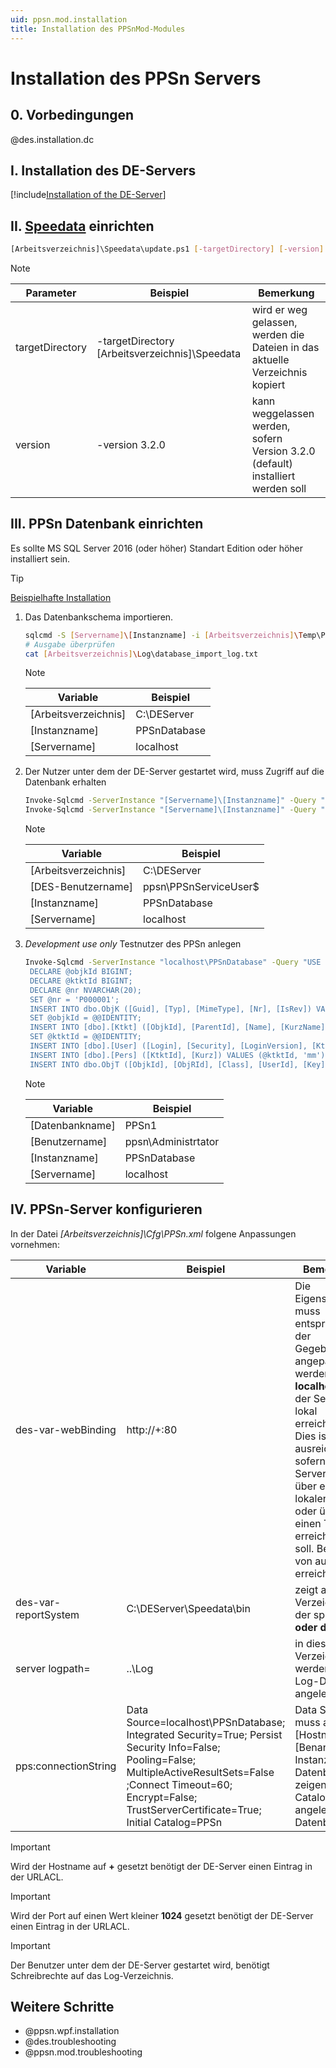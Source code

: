 ```yaml
---
uid: ppsn.mod.installation
title: Installation des PPSnMod-Modules
---
```


# Installation des PPSn Servers

## 0. Vorbedingungen

@des.installation.dc

## I. Installation des DE-Servers

[!include[Installation of the DE-Server](~/des/articles/usersmanual/des.installationforppsn.md)]

## II. [Speedata](https://www.speedata.de) einrichten

```bash
[Arbeitsverzeichnis]\Speedata\update.ps1 [-targetDirectory] [-version]
```

> [!NOTE]
> | Parameter | Beispiel | Bemerkung |
> | --- | --- | --- |
> | targetDirectory | -targetDirectory [Arbeitsverzeichnis]\Speedata | wird er weg gelassen, werden die Dateien in das aktuelle Verzeichnis kopiert |
> | version | -version 3.2.0 | kann weggelassen werden, sofern Version 3.2.0 (default) installiert werden soll |

## III. PPSn Datenbank einrichten

Es sollte MS SQL Server 2016 (oder höher) Standart Edition oder höher installiert sein.

> [!TIP]
> [Beispielhafte Installation](<xref:des.installation.dc#einrichtung-des-mssql-servers-2016>)

1. Das Datenbankschema importieren.
   ```bash
   sqlcmd -S [Servername]\[Instanzname] -i [Arbeitsverzeichnis]\Temp\PPSnMaster.publish.sql -o [Arbeitsverzeichnis]\Log\database_import_log.txt
   # Ausgabe überprüfen
   cat [Arbeitsverzeichnis]\Log\database_import_log.txt
   ```

   > [!NOTE]
   > | Variable | Beispiel |
   > | --- | --- |
   > | [Arbeitsverzeichnis] | C:\DEServer |
   > | [Instanzname] | PPSnDatabase |
   > | [Servername] | localhost |

1. Der Nutzer unter dem der DE-Server gestartet wird, muss Zugriff auf die Datenbank erhalten
   ```bash
   Invoke-Sqlcmd -ServerInstance "[Servername]\[Instanzname]" -Query "CREATE LOGIN [[DES-Benutzername]] FROM WINDOWS"
   Invoke-Sqlcmd -ServerInstance "[Servername]\[Instanzname]" -Query "exec sp_addsrvrolemember @loginame='[DES-Benutzername]', @rolename=sysadmin"
   ```

   > [!NOTE]
   > | Variable | Beispiel |
   > | --- | --- |
   > | [Arbeitsverzeichnis] | C:\DEServer |
   > | [DES-Benutzername] | ppsn\PPSnServiceUser$ |
   > | [Instanzname] | PPSnDatabase |
   > | [Servername] | localhost |

1. <i>Development use only</i> Testnutzer des PPSn anlegen
   ```bash
   Invoke-Sqlcmd -ServerInstance "localhost\PPSnDatabase" -Query "USE [Datenbankname];
    DECLARE @objkId BIGINT;
    DECLARE @ktktId BIGINT;
    DECLARE @nr NVARCHAR(20);
    SET @nr = 'P000001';
	INSERT INTO dbo.ObjK ([Guid], [Typ], [MimeType], [Nr], [IsRev]) VALUES (NEWID(), 'crmContacts', 'text/dataset', @nr, 0);
	SET @objkId = @@IDENTITY;
	INSERT INTO [dbo].[Ktkt] ([ObjkId], [ParentId], [Name], [KurzName]) VALUES (@objkId, NULL,'Max Mustermann','mm');
	SET @ktktId = @@IDENTITY;
	INSERT INTO [dbo].[User] ([Login], [Security], [LoginVersion], [KtktId]) VALUES ('[Benutzername]', 'desSys', 0, @ktktId);
	INSERT INTO [dbo].[Pers] ([KtktId], [Kurz]) VALUES (@ktktId, 'mm');
	INSERT INTO dbo.ObjT ([ObjkId], [ObjRId], [Class], [UserId], [Key], [Value]) VALUES (@objkId, null, 0, 0, 'Name', 'Max Mustermann');"
   ```

   > [!NOTE]
   > | Variable | Beispiel |
   > | --- | --- |
   > | [Datenbankname] | PPSn1 |
   > | [Benutzername] | ppsn\Administrtator |
   > | [Instanzname] | PPSnDatabase |
   > | [Servername] | localhost |

## IV. PPSn-Server konfigurieren

In der Datei <i>[Arbeitsverzeichnis]\\Cfg\\PPSn.xml</i> folgene Anpassungen vornehmen:

| Variable | Beispiel | Bemerkung |
| --- | --- | --- |
| des-var-webBinding | http://+:80 | Die Eigenschaft muss entsprechend der Gegebenheiten angepasst werden. Bei <b>localhost</b> ist der Server nur lokal erreichbar. Dies is ausreichend, sofern der Server nur über einen lokalen Proxy oder über einen Tunnel erreichbar sein soll. Bei <b>+</b> ist er von aussen erreichbar. |
| des-var-reportSystem | C:\DEServer\Speedata\bin | zeigt auf das Verzeichnis der sp.exe <b>oder die Exe?</b> |
| server logpath= | ..\Log | in diesem Verzeichnis werden die Log-Dateien angelegt. |
| pps:connectionString | Data Source=localhost\PPSnDatabase; Integrated Security=True; Persist Security Info=False; Pooling=False; MultipleActiveResultSets=False ;Connect Timeout=60; Encrypt=False; TrustServerCertificate=True; Initial Catalog=PPSn | Data Source muss auf [Hostnamen]\ [Benannte Instanz der Datenbank] zeigen, Initial Catalog auf die angelegte Datenbank. |

> [!IMPORTANT]
> Wird der Hostname auf <b>+</b> gesetzt benötigt der DE-Server einen Eintrag in der URLACL.

> [!IMPORTANT]
> Wird der Port auf einen Wert kleiner <b>1024</b> gesetzt benötigt der DE-Server einen Eintrag in der URLACL.

> [!IMPORTANT]
> Der Benutzer unter dem der DE-Server gestartet wird, benötigt Schreibrechte auf das Log-Verzeichnis.

## Weitere Schritte

* @ppsn.wpf.installation
* @des.troubleshooting 
* @ppsn.mod.troubleshooting